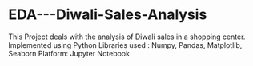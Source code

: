 # EDA---Diwali-Sales-Analysis

This Project deals with the analysis of Diwali sales in a shopping center.
Implemented using Python
Libraries used : Numpy, Pandas, Matplotlib, Seaborn
Platform: Jupyter Notebook
